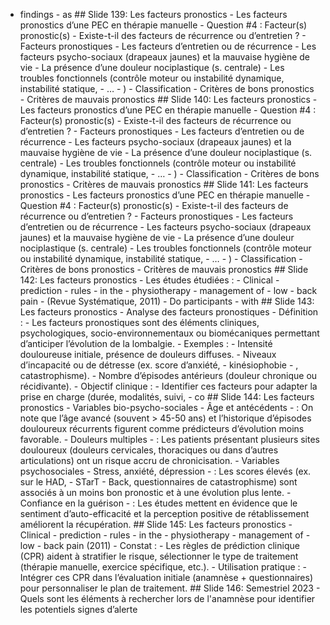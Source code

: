 - findings - as ## Slide 139: Les facteurs pronostics - Les facteurs pronostics d’une PEC en thérapie manuelle - Question #4 : Facteur(s) pronostic(s) - Existe-t-il des facteurs de récurrence ou d’entretien ? - Facteurs pronostiques - Les facteurs d’entretien ou de récurrence - Les facteurs psycho-sociaux (drapeaux jaunes) et la mauvaise hygiène de vie - La présence d’une douleur nociplastique (s. centrale) - Les troubles fonctionnels (contrôle moteur ou instabilité dynamique, instabilité statique, - … - ) - Classification - Critères de bons pronostics - Critères de mauvais pronostics ## Slide 140: Les facteurs pronostics - Les facteurs pronostics d’une PEC en thérapie manuelle - Question #4 : Facteur(s) pronostic(s) - Existe-t-il des facteurs de récurrence ou d’entretien ? - Facteurs pronostiques - Les facteurs d’entretien ou de récurrence - Les facteurs psycho-sociaux (drapeaux jaunes) et la mauvaise hygiène de vie - La présence d’une douleur nociplastique (s. centrale) - Les troubles fonctionnels (contrôle moteur ou instabilité dynamique, instabilité statique, - … - ) - Classification - Critères de bons pronostics - Critères de mauvais pronostics ## Slide 141: Les facteurs pronostics - Les facteurs pronostics d’une PEC en thérapie manuelle - Question #4 : Facteur(s) pronostic(s) - Existe-t-il des facteurs de récurrence ou d’entretien ? - Facteurs pronostiques - Les facteurs d’entretien ou de récurrence - Les facteurs psycho-sociaux (drapeaux jaunes) et la mauvaise hygiène de vie - La présence d’une douleur nociplastique (s. centrale) - Les troubles fonctionnels (contrôle moteur ou instabilité dynamique, instabilité statique, - … - ) - Classification - Critères de bons pronostics - Critères de mauvais pronostics ## Slide 142: Les facteurs pronostics - Les études étudiées : - Clinical - prediction - rules - in the - physiotherapy - management of - low - back pain - (Revue Systématique, 2011) - Do participants - with ## Slide 143: Les facteurs pronostics - Analyse des facteurs pronostiques - Définition : - Les facteurs pronostiques sont des éléments cliniques, psychologiques, socio-environnementaux ou biomécaniques permettant d’anticiper l’évolution de la lombalgie. - Exemples : - Intensité douloureuse initiale, présence de douleurs diffuses. - Niveaux d’incapacité ou de détresse (ex. score d’anxiété, - kinésiophobie - , catastrophisme). - Nombre d’épisodes antérieurs (douleur chronique ou récidivante). - Objectif clinique : - Identifier ces facteurs pour adapter la prise en charge (durée, modalités, suivi, - co ## Slide 144: Les facteurs pronostics - Variables bio-psycho-sociales - Âge et antécédents - : On note que l’âge avancé (souvent > 45-50 ans) et l’historique d’épisodes douloureux récurrents figurent comme prédicteurs d’évolution moins favorable. - Douleurs multiples - : Les patients présentant plusieurs sites douloureux (douleurs cervicales, thoraciques ou dans d’autres articulations) ont un risque accru de chronicisation. - Variables psychosociales - Stress, anxiété, dépression - : Les scores élevés (ex. sur le HAD, - STarT - Back, questionnaires de catastrophisme) sont associés à un moins bon pronostic et à une évolution plus lente. - Confiance en la guérison - : Les études mettent en évidence que le sentiment d’auto-efficacité et la perception positive de rétablissement améliorent la récupération. ## Slide 145: Les facteurs pronostics - Clinical - prediction - rules - in the - physiotherapy - management of - low - back pain (2011) - Constat : - Les règles de prédiction clinique (CPR) aident à stratifier le risque, sélectionner le type de traitement (thérapie manuelle, exercice spécifique, etc.). - Utilisation pratique : - Intégrer ces CPR dans l’évaluation initiale (anamnèse + questionnaires) pour personnaliser le plan de traitement. ## Slide 146: Semestriel 2023 - Quels sont les éléments à rechercher lors de l'anamnèse pour identifier les potentiels signes d’alerte